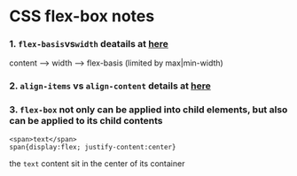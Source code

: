 # CSS flex-box notes 

### 1. `flex-basis`vs`width` deatails at [here](https://stackoverflow.com/questions/34352140/what-are-the-differences-between-flex-basis-and-width)

content –> width –> flex-basis (limited by max|min-width) 

### 2. `align-items` vs `align-content` details at [here](https://stackoverflow.com/questions/27539262/whats-the-difference-between-align-content-and-align-items)

### 3. `flex-box` not only can be applied into child elements, but also can be applied to its child contents

```
<span>text</span>
span{display:flex; justify-content:center}
```
the `text` content sit in the center of its container 


